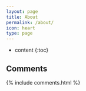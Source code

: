 ```yaml
---
layout: page
title: About
permalink: /about/
icon: heart
type: page
---
```


* content
{:toc}



## Comments

{% include comments.html %}
